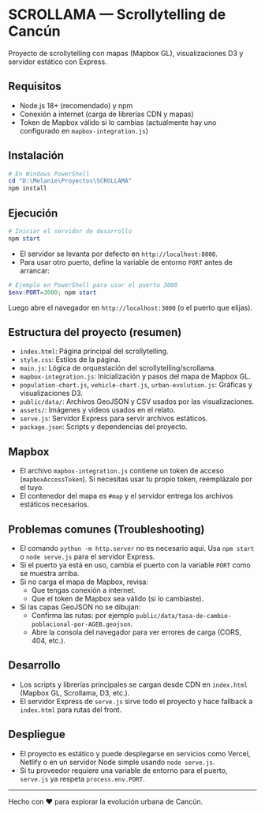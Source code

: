 # SCROLLAMA — Scrollytelling de Cancún

Proyecto de scrollytelling con mapas (Mapbox GL), visualizaciones D3 y servidor estático con Express.

## Requisitos
- Node.js 18+ (recomendado) y npm
- Conexión a internet (carga de librerías CDN y mapas)
- Token de Mapbox válido si lo cambias (actualmente hay uno configurado en `mapbox-integration.js`)

## Instalación

```powershell
# En Windows PowerShell
cd "D:\Melanie\Proyectos\SCROLLAMA"
npm install
```

## Ejecución

```powershell
# Iniciar el servidor de desarrollo
npm start
```

- El servidor se levanta por defecto en `http://localhost:8000`.
- Para usar otro puerto, define la variable de entorno `PORT` antes de arrancar:

```powershell
# Ejemplo en PowerShell para usar el puerto 3000
$env:PORT=3000; npm start
```

Luego abre el navegador en `http://localhost:3000` (o el puerto que elijas).

## Estructura del proyecto (resumen)

- `index.html`: Página principal del scrollytelling.
- `style.css`: Estilos de la página.
- `main.js`: Lógica de orquestación del scrollytelling/scrollama.
- `mapbox-integration.js`: Inicialización y pasos del mapa de Mapbox GL.
- `population-chart.js`, `vehicle-chart.js`, `urban-evolution.js`: Gráficas y visualizaciones D3.
- `public/data/`: Archivos GeoJSON y CSV usados por las visualizaciones.
- `assets/`: Imágenes y videos usados en el relato.
- `serve.js`: Servidor Express para servir archivos estáticos.
- `package.json`: Scripts y dependencias del proyecto.

## Mapbox

- El archivo `mapbox-integration.js` contiene un token de acceso (`mapboxAccessToken`). Si necesitas usar tu propio token, reemplázalo por el tuyo.
- El contenedor del mapa es `#map` y el servidor entrega los archivos estáticos necesarios.

## Problemas comunes (Troubleshooting)

- El comando `python -m http.server` no es necesario aquí. Usa `npm start` o `node serve.js` para el servidor Express.
- Si el puerto ya está en uso, cambia el puerto con la variable `PORT` como se muestra arriba.
- Si no carga el mapa de Mapbox, revisa:
  - Que tengas conexión a internet.
  - Que el token de Mapbox sea válido (si lo cambiaste).
- Si las capas GeoJSON no se dibujan:
  - Confirma las rutas: por ejemplo `public/data/tasa-de-cambio-poblacional-por-AGEB.geojson`.
  - Abre la consola del navegador para ver errores de carga (CORS, 404, etc.).

## Desarrollo

- Los scripts y librerías principales se cargan desde CDN en `index.html` (Mapbox GL, Scrollama, D3, etc.).
- El servidor Express de `serve.js` sirve todo el proyecto y hace fallback a `index.html` para rutas del front.

## Despliegue

- El proyecto es estático y puede desplegarse en servicios como Vercel, Netlify o en un servidor Node simple usando `node serve.js`.
- Si tu proveedor requiere una variable de entorno para el puerto, `serve.js` ya respeta `process.env.PORT`.

---

Hecho con ❤️ para explorar la evolución urbana de Cancún.
